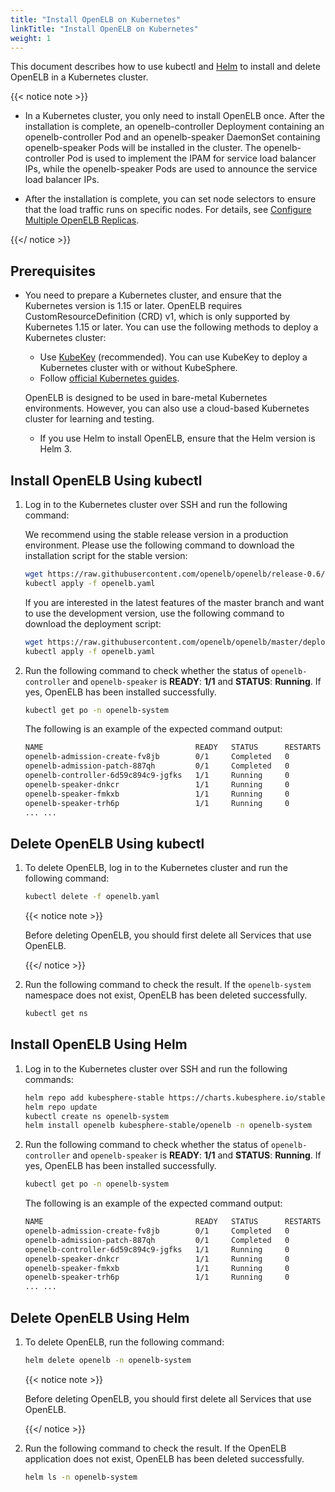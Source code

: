 ```yaml
---
title: "Install OpenELB on Kubernetes"
linkTitle: "Install OpenELB on Kubernetes"
weight: 1
---
```


This document describes how to use kubectl and [Helm](https://helm.sh/) to install and delete OpenELB in a Kubernetes cluster. 

{{< notice note >}}

- In a Kubernetes cluster, you only need to install OpenELB once. After the installation is complete, an openelb-controller Deployment containing an openelb-controller Pod and an openelb-speaker DaemonSet containing openelb-speaker Pods will be installed in the cluster. The openelb-controller Pod is used to implement the IPAM for service load balancer IPs, while the openelb-speaker Pods are used to announce the service load balancer IPs.

- After the installation is complete, you can set node selectors to ensure that the load traffic runs on specific nodes. For details, see [Configure Multiple OpenELB Replicas](/docs/getting-started/configuration/configure-multiple-openelb-replicas).


{{</ notice >}}

## Prerequisites

* You need to prepare a Kubernetes cluster, and ensure that the Kubernetes version is 1.15 or later. OpenELB requires CustomResourceDefinition (CRD) v1, which is only supported by Kubernetes 1.15 or later. You can use the following methods to deploy a Kubernetes cluster:

  * Use [KubeKey](https://kubesphere.io/docs/installing-on-linux/) (recommended). You can use KubeKey to deploy a Kubernetes cluster with or without KubeSphere.
  * Follow [official Kubernetes guides](https://kubernetes.io/docs/home/).

  OpenELB is designed to be used in bare-metal Kubernetes environments. However, you can also use a cloud-based Kubernetes cluster for learning and testing.

  * If you use Helm to install OpenELB, ensure that the Helm version is Helm 3.

## Install OpenELB Using kubectl

1. Log in to the Kubernetes cluster over SSH and run the following command:

   We recommend using the stable release version in a production environment. Please use the following command to download the installation script for the stable version:
   
   ```bash
   wget https://raw.githubusercontent.com/openelb/openelb/release-0.6/deploy/openelb.yaml
   kubectl apply -f openelb.yaml
   ```
   
   If you are interested in the latest features of the master branch and want to use the development version, use the following command to download the deployment script:
   
   ```bash
   wget https://raw.githubusercontent.com/openelb/openelb/master/deploy/openelb.yaml
   kubectl apply -f openelb.yaml
   ```
   
2. Run the following command to check whether the status of `openelb-controller` and `openelb-speaker` is **READY**: **1/1** and **STATUS**: **Running**. If yes, OpenELB has been installed successfully.

   ```bash
   kubectl get po -n openelb-system
   ```

   The following is an example of the expected command output:
   
   ```bash
   NAME                                  READY   STATUS      RESTARTS   AGE
   openelb-admission-create-fv8jb        0/1     Completed   0          41s
   openelb-admission-patch-887qh         0/1     Completed   0          41s
   openelb-controller-6d59c894c9-jgfks   1/1     Running     0          41s
   openelb-speaker-dnkcr                 1/1     Running     0          41s
   openelb-speaker-fmkxb                 1/1     Running     0          41s
   openelb-speaker-trh6p                 1/1     Running     0          41s
   ... ...
   ```

## Delete OpenELB Using kubectl

1. To delete OpenELB, log in to the Kubernetes cluster and run the following command:

   ```bash
   kubectl delete -f openelb.yaml
   ```

   {{< notice note >}}

   Before deleting OpenELB, you should first delete all Services that use OpenELB.

   {{</ notice >}}

2. Run the following command to check the result. If the `openelb-system` namespace does not exist, OpenELB has been deleted successfully.

   ```bash
   kubectl get ns
   ```
   

## Install OpenELB Using Helm

1. Log in to the Kubernetes cluster over SSH and run the following commands:

   ```bash 
   helm repo add kubesphere-stable https://charts.kubesphere.io/stable
   helm repo update
   kubectl create ns openelb-system
   helm install openelb kubesphere-stable/openelb -n openelb-system
   ```

2. Run the following command to check whether the status of `openelb-controller` and `openelb-speaker` is **READY**: **1/1** and **STATUS**: **Running**. If yes, OpenELB has been installed successfully.

   ```bash
   kubectl get po -n openelb-system
   ```

   The following is an example of the expected command output:

   ```bash
   NAME                                  READY   STATUS      RESTARTS   AGE
   openelb-admission-create-fv8jb        0/1     Completed   0          41s
   openelb-admission-patch-887qh         0/1     Completed   0          41s
   openelb-controller-6d59c894c9-jgfks   1/1     Running     0          41s
   openelb-speaker-dnkcr                 1/1     Running     0          41s
   openelb-speaker-fmkxb                 1/1     Running     0          41s
   openelb-speaker-trh6p                 1/1     Running     0          41s
   ... ...
   ```

## Delete OpenELB Using Helm

1. To delete OpenELB, run the following command:

   ```bash
   helm delete openelb -n openelb-system
   ```

   {{< notice note >}}

   Before deleting OpenELB, you should first delete all Services that use OpenELB.

   {{</ notice >}}

2. Run the following command to check the result. If the OpenELB application does not exist, OpenELB has been deleted successfully.

   ```bash
   helm ls -n openelb-system
   ```
